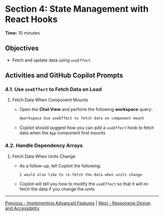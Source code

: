 # Section 4: State Management with React Hooks

**Time:** 10 minutes

## Objectives

- Fetch and update data using `useEffect`.

## Activities and GitHub Copilot Prompts

### 4.1. Use `useEffect` to Fetch Data on Load

1. Fetch Data When Component Mounts

   - Open the **Chat View** and perform the following **workspace** query:

     ```md
     @workspace Use useEffect to fetch data on component mount
     ```

   - Copilot should suggest how you can add a `useEffect` hook to fetch data when the `App` component first mounts

### 4.2. Handle Dependency Arrays

1. Fetch Data When Units Change

   - As a follow-up, tell Copilot the following:

     ```md
     I would also like to re-fetch the data when units change
     ```

   - Copilot will tell you how to modify the `useEffect` so that it will re-fetch the data if you change the units

---

[Previous - Implementing Advanced Features](./03-implementing-advanced-features.md) | [Next - Responsive Design and Accessibility](./05-responsive-design-and-accessibility.md)
